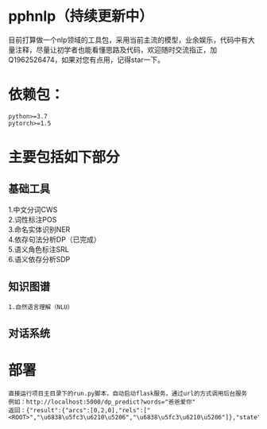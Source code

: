 # pphnlp（持续更新中）
  目前打算做一个nlp领域的工具包，采用当前主流的模型，业余娱乐，代码中有大量注释，尽量让初学者也能看懂思路及代码，欢迎随时交流指正，加Q1962526474，如果对您有点用，记得star一下。
# 依赖包：
    python>=3.7
    pytorch>=1.5
# 主要包括如下部分
## 基础工具
   1.中文分词CWS  
   2.词性标注POS  
   3.命名实体识别NER  
   4.依存句法分析DP（已完成）  
   5.语义角色标注SRL  
   6.语义依存分析SDP  
##  知识图谱
    1.自然语言理解（NLU）
##  对话系统
# 部署
    直接运行项目主目录下的run.py脚本，自动启动flask服务，通过url的方式调用后台服务
    例如：http://localhost:5000/dp_predict?words="爸爸爱你"
    返回：{"result":{"arcs":[0,2,0],"rels":["<ROOT>","\u6838\u5fc3\u6210\u5206","\u6838\u5fc3\u6210\u5206"]},"state":"OK"}